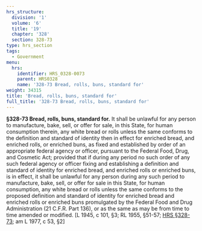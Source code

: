 ```yaml
---
hrs_structure:
  division: '1'
  volume: '6'
  title: '19'
  chapter: '328'
  section: 328-73
type: hrs_section
tags:
  - Government
menu:
  hrs:
    identifier: HRS_0328-0073
    parent: HRS0328
    name: '328-73 Bread, rolls, buns, standard for'
weight: 34315
title: 'Bread, rolls, buns, standard for'
full_title: '328-73 Bread, rolls, buns, standard for'
---
```

**§328-73 Bread, rolls, buns, standard for.** It shall be unlawful for any person to manufacture, bake, sell, or offer for sale, in this State, for human consumption therein, any white bread or rolls unless the same conforms to the definition and standard of identity then in effect for enriched bread, and enriched rolls, or enriched buns, as fixed and established by order of an appropriate federal agency or officer, pursuant to the Federal Food, Drug, and Cosmetic Act; provided that if during any period no such order of any such federal agency or officer fixing and establishing a definition and standard of identity for enriched bread, and enriched rolls or enriched buns, is in effect, it shall be unlawful for any person during any such period to manufacture, bake, sell, or offer for sale in this State, for human consumption, any white bread or rolls unless the same conforms to the proposed definition and standard of identity for enriched bread and enriched rolls or enriched buns promulgated by the Federal Food and Drug Administration (21 C.F.R. Part 136), or as the same as may be from time to time amended or modified. [L 1945, c 101, §3; RL 1955, §51-57; [HRS §328-73](/title-19/chapter-328/section-328-73/); am L 1977, c 53, §2]